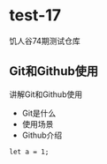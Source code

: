 # test-17
饥人谷74期测试仓库
## Git和Github使用

讲解Git和Github使用

- Git是什么
- 使用场景
- Github介绍

```
let a = 1;
```
